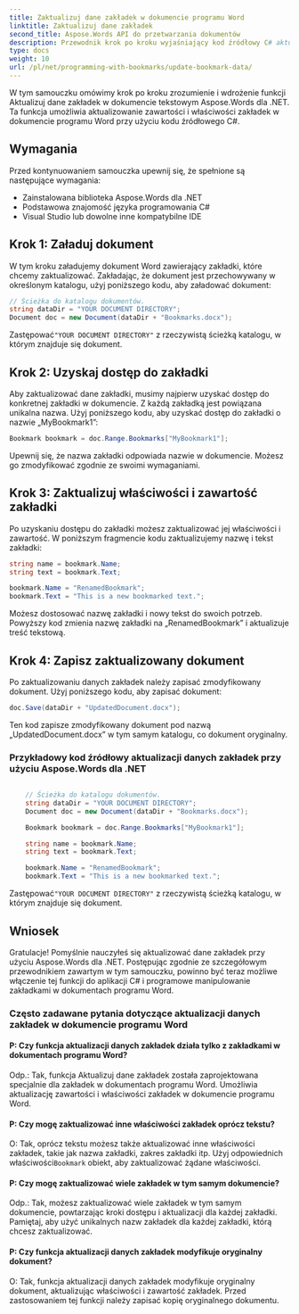 ```yaml
---
title: Zaktualizuj dane zakładek w dokumencie programu Word
linktitle: Zaktualizuj dane zakładek
second_title: Aspose.Words API do przetwarzania dokumentów
description: Przewodnik krok po kroku wyjaśniający kod źródłowy C# aktualizacji danych zakładek Aspose.Words w funkcji dokumentu programu Word dla platformy .NET.
type: docs
weight: 10
url: /pl/net/programming-with-bookmarks/update-bookmark-data/
---
```


W tym samouczku omówimy krok po kroku zrozumienie i wdrożenie funkcji Aktualizuj dane zakładek w dokumencie tekstowym Aspose.Words dla .NET. Ta funkcja umożliwia aktualizowanie zawartości i właściwości zakładek w dokumencie programu Word przy użyciu kodu źródłowego C#.

## Wymagania

Przed kontynuowaniem samouczka upewnij się, że spełnione są następujące wymagania:

- Zainstalowana biblioteka Aspose.Words dla .NET
- Podstawowa znajomość języka programowania C#
- Visual Studio lub dowolne inne kompatybilne IDE

## Krok 1: Załaduj dokument

W tym kroku załadujemy dokument Word zawierający zakładki, które chcemy zaktualizować. Zakładając, że dokument jest przechowywany w określonym katalogu, użyj poniższego kodu, aby załadować dokument:

```csharp
// Ścieżka do katalogu dokumentów.
string dataDir = "YOUR DOCUMENT DIRECTORY";
Document doc = new Document(dataDir + "Bookmarks.docx");
```

 Zastępować`"YOUR DOCUMENT DIRECTORY"` z rzeczywistą ścieżką katalogu, w którym znajduje się dokument.

## Krok 2: Uzyskaj dostęp do zakładki

Aby zaktualizować dane zakładki, musimy najpierw uzyskać dostęp do konkretnej zakładki w dokumencie. Z każdą zakładką jest powiązana unikalna nazwa. Użyj poniższego kodu, aby uzyskać dostęp do zakładki o nazwie „MyBookmark1”:

```csharp
Bookmark bookmark = doc.Range.Bookmarks["MyBookmark1"];
```

Upewnij się, że nazwa zakładki odpowiada nazwie w dokumencie. Możesz go zmodyfikować zgodnie ze swoimi wymaganiami.

## Krok 3: Zaktualizuj właściwości i zawartość zakładki

Po uzyskaniu dostępu do zakładki możesz zaktualizować jej właściwości i zawartość. W poniższym fragmencie kodu zaktualizujemy nazwę i tekst zakładki:

```csharp
string name = bookmark.Name;
string text = bookmark.Text;

bookmark.Name = "RenamedBookmark";
bookmark.Text = "This is a new bookmarked text.";
```

Możesz dostosować nazwę zakładki i nowy tekst do swoich potrzeb. Powyższy kod zmienia nazwę zakładki na „RenamedBookmark” i aktualizuje treść tekstową.

## Krok 4: Zapisz zaktualizowany dokument

Po zaktualizowaniu danych zakładek należy zapisać zmodyfikowany dokument. Użyj poniższego kodu, aby zapisać dokument:

```csharp
doc.Save(dataDir + "UpdatedDocument.docx");
```

Ten kod zapisze zmodyfikowany dokument pod nazwą „UpdatedDocument.docx” w tym samym katalogu, co dokument oryginalny.

### Przykładowy kod źródłowy aktualizacji danych zakładek przy użyciu Aspose.Words dla .NET

```csharp

	// Ścieżka do katalogu dokumentów.
	string dataDir = "YOUR DOCUMENT DIRECTORY";
	Document doc = new Document(dataDir + "Bookmarks.docx");

	Bookmark bookmark = doc.Range.Bookmarks["MyBookmark1"];

	string name = bookmark.Name;
	string text = bookmark.Text;

	bookmark.Name = "RenamedBookmark";
	bookmark.Text = "This is a new bookmarked text.";

```

 Zastępować`"YOUR DOCUMENT DIRECTORY"` z rzeczywistą ścieżką katalogu, w którym znajduje się dokument.

## Wniosek

Gratulacje! Pomyślnie nauczyłeś się aktualizować dane zakładek przy użyciu Aspose.Words dla .NET. Postępując zgodnie ze szczegółowym przewodnikiem zawartym w tym samouczku, powinno być teraz możliwe włączenie tej funkcji do aplikacji C# i programowe manipulowanie zakładkami w dokumentach programu Word.

### Często zadawane pytania dotyczące aktualizacji danych zakładek w dokumencie programu Word

#### P: Czy funkcja aktualizacji danych zakładek działa tylko z zakładkami w dokumentach programu Word?

Odp.: Tak, funkcja Aktualizuj dane zakładek została zaprojektowana specjalnie dla zakładek w dokumentach programu Word. Umożliwia aktualizację zawartości i właściwości zakładek w dokumencie programu Word.

#### P: Czy mogę zaktualizować inne właściwości zakładek oprócz tekstu?

 O: Tak, oprócz tekstu możesz także aktualizować inne właściwości zakładek, takie jak nazwa zakładki, zakres zakładki itp. Użyj odpowiednich właściwości`Bookmark` obiekt, aby zaktualizować żądane właściwości.

#### P: Czy mogę zaktualizować wiele zakładek w tym samym dokumencie?

Odp.: Tak, możesz zaktualizować wiele zakładek w tym samym dokumencie, powtarzając kroki dostępu i aktualizacji dla każdej zakładki. Pamiętaj, aby użyć unikalnych nazw zakładek dla każdej zakładki, którą chcesz zaktualizować.

#### P: Czy funkcja aktualizacji danych zakładek modyfikuje oryginalny dokument?

O: Tak, funkcja aktualizacji danych zakładek modyfikuje oryginalny dokument, aktualizując właściwości i zawartość zakładek. Przed zastosowaniem tej funkcji należy zapisać kopię oryginalnego dokumentu.